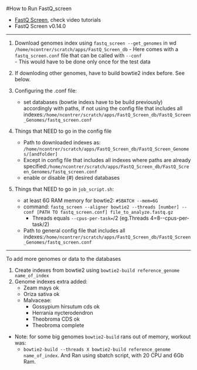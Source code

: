 #How to Run FastQ_screen
- [FastQ Screen](https://www.bioinformatics.babraham.ac.uk/projects/fastq_screen/), check video tutorials
- FastQ Screen v0.14.0
------------------------------------------------
1. Download genomes index using `fastq_screen --get_genomes` in wd `/home/ncontrer/scratch/apps/FastQ_Screen_db`
		- Here comes with a `fastq_screen.conf` file that can be called with `--conf`	
		- This would have to be done only once for the test data

2. If downloding other genomes, have to build bowtie2 index before. See below.

3. Configuring the .conf file:
	- set databases (bowtie indexs have to be build previously) accordingly with paths, if not using the config file that includes all indexes:`/home/ncontrer/scratch/apps/FastQ_Screen_db/FastQ_Screen_Genomes/fastq_screen.conf`

4. Things that NEED to go in the config file
	- Path to downloaded indexes as: `/home/ncontrer/scratch/apps/FastQ_Screen_db/FastQ_Screen_Genomes/[andfolder]`
	- Except in config file that includes all indexes where paths are already specified:`/home/ncontrer/scratch/apps/FastQ_Screen_db/FastQ_Screen_Genomes/fastq_screen.conf`
	- enable or disable (#) desired databases

5. Things that NEED to go in `job_script.sh`:
	- at least 6G RAM memory for bowtie2: `#SBATCH --mem=6G`
	- command:
	`fastq_screen --aligner bowtie2 --threads [number] --conf [PATH TO fastq_screen.conf] file_to_analyze.fastq.gz`
		- Threads equals `--cpus-per-task=`/2 (eg.Threads 4=8--cpus-per-task/2)
	- Path to general config file that includes all indexes:`/home/ncontrer/scratch/apps/FastQ_Screen_db/FastQ_Screen_Genomes/fastq_screen.conf`

------------------------------------------------
To add more genomes or data to the databases
1. Create indexes from bowtie2 using `bowtie2-build reference_genome name_of_index`
2. Genome indexes extra added:
	- Zeam mays ok
	- Oriza sativa ok
	- Malvaceae:
		- Gossypium hirsutum cds ok
		- Herrania nycterodendron
		- Theobroma CDS ok
		- Theobroma complete

- Note: for some big genomes `bowtie2-build` rans out of memory, workout was:
	- `bowtie2-build --threads X bowtie2-build reference_genome name_of_index`. And Ran using sbatch script, with 20 CPU and 6Gb Ram.



